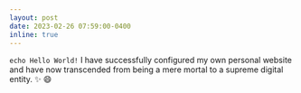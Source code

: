 ```yaml
---
layout: post
date: 2023-02-26 07:59:00-0400
inline: true
---
```


<code>echo Hello World!</code> I have successfully configured my own personal website and have now transcended from being a mere mortal to a supreme digital entity. :sparkles: :smile:
